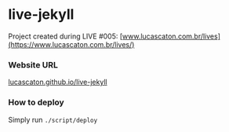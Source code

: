 # live-jekyll

Project created during LIVE #005: [www.lucascaton.com.br/lives](https://www.lucascaton.com.br/lives/)

### Website URL

[lucascaton.github.io/live-jekyll](https://lucascaton.github.io/live-jekyll/)

### How to deploy

Simply run `./script/deploy`
